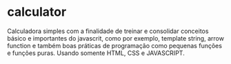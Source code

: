 # calculator
Calculadora simples com a finalidade de treinar e consolidar conceitos básico e importantes do javascrit, como por exemplo, template string, arrow function e também boas práticas de programação como pequenas funções e funções puras. Usando somente HTML, CSS e JAVASCRIPT.
